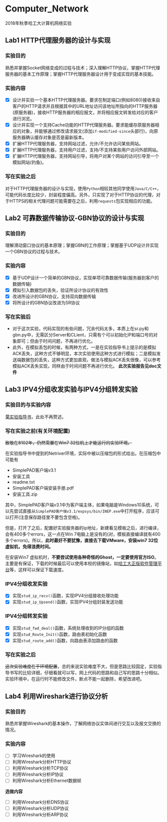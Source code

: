 # Computer_Network
2018年秋季哈工大计算机网络实验
## Lab1 HTTP代理服务器的设计与实现
### 实验目的
熟悉并掌握Socket网络变成的过程与技术；深入理解HTTP协议，掌握HTTP代理服务器的基本工作原理；掌握HTTP代理服务器设计用于变成实现的基本技能。
### 实验内容
- [x] 设计并实验一个基本HTTP代理服务器。要求在制定端口(例如8080)接收来自客户的HTTP请求并且根据其中的URL地址访问该地址所指向的HTTP服务器(原服务器)，接收HTTP服务器的相应报文，并将相应报文转发给对应的客户进行浏览。
- [x] 设计并实现一个支持Cache功能的HTTP代理服务器。要求能缓存原服务器相应的对象，并能够通过修改请求报文(添加`if-modified-since`头部行)，向原服务器确认缓存对象是否是最新版本。
- [x] 扩展HTTP代理服务器，支持网站过滤，允许/不允许访问某些网站。
- [x] 扩展HTTP代理服务器，支持用户过滤，支持/不支持某些用户访问外部网站。
- [x] 扩展HTTP代理服务器，支持网站引导，将用户对某个网站的访问引导至一个模拟网站(钓鱼)。
### 写在实验之后
对于HTTP代理服务器的设计与实现，使用`Python`相较其他同学使用`Java/C/C++`，可能代码长度比较少，封装程度偏高。另外，只实现了对于HTTP协议的代理，对于HTTPS的相关代理问题可能需要在之后，利用`requests`包实现相应的功能。

## Lab2 可靠数据传输协议-GBN协议的设计与实现
### 实验目的
理解滑动窗口协议的基本原理；掌握GBN的工作原理；掌握基于UDP设计并实现一个GBN协议的过程与技术。
### 实验内容
- [x] 基于UDP设计一个简单的GBN协议，实现单项可靠数据传输(服务器到客户的数据传输)
- [x] 模拟引入数据包的丢失，验证所设计协议的有效性
- [x] 改进所设计的GBN协议，支持双向数据传输
- [x] 将所设计的GBN协议改进为SR协议

### 写在实验后
- 对于这次实验，代码实现的有些问题，冗余代码太多，本质上在sr.py和gbn.py中，无需区分Server和CLient，只需有个可以初始化IP和端口号的对象即可；但由于时间问题，不再进行优化。
- 此外，在模拟丢包的时候，有两种方式，一是在实验指导书上提示的是模拟ACK丢失，这种方式不够明显，本次实验使用这种方式进行模拟；二是模拟发送端数据包的丢失，这种方式更加直观，做法与模拟ACK丢失很像，可以参考模拟ACK丢失实现，同样由于时间问题不再进行优化。
**此次实验报告见doc文件**

## Lab3 IPV4分组收发实验与IPV4分组转发实验

### 实验目的与实验内容
**见**[实验指导书](https://github.com/1160300314/Computer_Network/blob/master/lab/%E3%80%8A%E8%AE%A1%E7%AE%97%E6%9C%BA%E7%BD%91%E7%BB%9C%E3%80%8B%E5%AE%9E%E9%AA%8C%E6%8C%87%E5%AF%BC%E4%B9%A6(2018).pdf)，此处不再赘述。

### 写在实验之前(有关环境配置)
~~致敬在8102年，仍然需要在Win7 32位机上才能运行的实验环境。~~

在实验指导书中提到的Netriver环境，实际中被以压缩包的形式给出。在压缩包中可能有
- SimplePAD客户端v3.1
- 安装工具
- readme.txt
- SimplePAD客户端安装手册.pdf
- 安装工具.zip

其中，SimplePAD客户端v3.1中为客户端主体，如果电脑是Windows10系统，可以先尝试直接从`SimplePAD客户端v3.1/expsys/bin/INEP.exe`中打开程序，应该可以打开(注意保存路径里不要包含空格)。

但是，打开了之后，配置好实验服务器的ip地址，新建看见模板之后，进行编译，会有400多个errors，这一点在Win 7电脑上是没有的(对，模板直接编译就有400多个errors)。所以，**此时最好不要犹豫，直接去下载VMware，安装win7 32位虚拟机，免得浪费时间。**

在安装Win7 虚拟机时，**不要尝试使用各种奇怪的Ghost，一定要使用官方ISO**。主要是有保证，下载的时候最后可以使用本校的镜像站，如[哈工大正版软件管理平台](http://ms.hit.edu.cn/)等，这样可以保证下载速度。

### IPV4分组收发实验
- [x] 实现`stud_ip_recv()`函数，实现IPV4分组接收处理功能
- [x] 实现`stud_ip_Upsend()`函数，实现IPV4分组封装发送功能

### IPV4分组转发实验
- [x] 实现`stud_fwd_deal()`函数，系统处理收到的IP分组的函数
- [x] 实现`stud_Route_Init()`函数，路由表初始化函数
- [x] 实现`stud_route_add()`函数，向路由表添加路由的函数

### 写在实验之后
~~这次实验难度在于环境配置~~，总的来说实验难度不大，但是思路比较固定，实验指导书写的比较详细，仔细看就可以写，网上代码的思路和自己写的思路十分相似。实验环境中，在运行时不能修改文件，断点不能一起删除，希望改进吧。

## Lab4 利用Wireshark进行协议分析
### 实验目的
熟悉并掌握Wireshark的基本操作，了解网络协议实体间进行交互以及报文交换的情况。

### 实验内容

- [ ] 学习Wireshark的使用
- [ ] 利用Wireshark分析HTTP协议
- [ ] 利用Wireshark分析TCP协议
- [ ] 利用Wireshark分析IP协议
- [ ] 利用Wireshark分析Ethernet数据帧

**选做内容**

- [ ] 利用Wireshark分析DNS协议
- [ ] 利用Wireshark分析UDP协议
- [ ] 利用Wireshark分析ARP协议